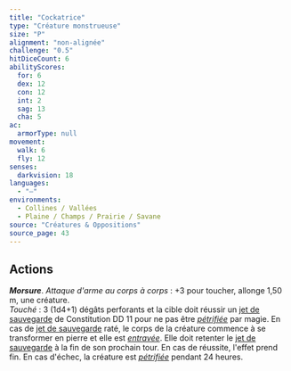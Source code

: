 ```yaml
---
title: "Cockatrice"
type: "Créature monstrueuse"
size: "P"
alignment: "non-alignée"
challenge: "0.5"
hitDiceCount: 6
abilityScores:
  for: 6
  dex: 12
  con: 12
  int: 2
  sag: 13
  cha: 5
ac: 
  armorType: null
movement: 
  walk: 6
  fly: 12
senses: 
  darkvision: 18
languages: 
  - "—"
environments:
  - Collines / Vallées
  - Plaine / Champs / Prairie / Savane
source: "Créatures & Oppositions"
source_page: 43
---
```

## Actions
_**Morsure**_. _Attaque d'arme au corps à corps_ : +3 pour toucher, allonge 1,50 m, une créature.  
_Touché_ : 3 (1d4+1) dégâts perforants et la cible doit réussir un [jet de sauvegarde](/utiliser-les-caracteristiques/#jets-de-sauvegarde) de Constitution DD 11 pour ne pas être [_pétrifiée_](/gerer-la-sante-du-personnage/#petrifie) par magie. En cas de [jet de sauvegarde](/utiliser-les-caracteristiques/#jets-de-sauvegarde) raté, le corps de la créature commence à se transformer en pierre et elle est [_entravée_](/gerer-la-sante-du-personnage/#entrave). Elle doit retenter le [jet de sauvegarde](/utiliser-les-caracteristiques/#jets-de-sauvegarde) à la fin de son prochain tour. En cas de réussite, l'effet prend fin. En cas d'échec, la créature est [_pétrifiée_](/gerer-la-sante-du-personnage/#petrifie) pendant 24 heures.
